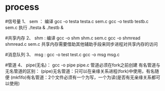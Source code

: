 # process

#信号量
1、  sem ：
  编译 gcc -o testa testa.c sem.c
      gcc -o testb testb.c sem.c 
  执行 ./testa & ./testb &

#共享内存
2、  shm :
   编译 gcc -o shm shm.c sem.c
       gcc -o shmread shmread.c sem.c
       共享内存需要借助其他辅助手段来同步进程对共享内存的访问
       
#消息队列
3、  msg :
       gcc -o test test.c
       gcc -o msg msg.c
       
#管道
4、  pipe(无名)：
        gcc -o pipe pipe.c
        管道必须在fork之前创建
        有名管道与无名管道的区别：
          (pipe)无名管道：只可以在亲缘关系进程(fork)中使用，有名随便
          (mkfifo)有名管道：2个文件必须有一个为写，一个为读(是否有无亲缘关系都可以使用)
